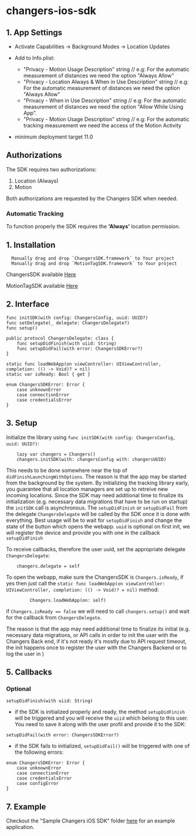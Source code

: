 # changers-ios-sdk

## 1. App Settings
+ Activate Capabilities -> Background Modes -> Location Updates
+ Add to Info.plist: 
	+ "Privacy - Motion Usage Description" string // e.g: For the automatic measurement of distances we need the option "Always Allow"
	+ "Privacy - Location Always & When in Use Description" string // e.g: For the automatic measurement of distances we need the option "Always Allow"
	+ "Privacy - When in Use Description" string // e.g: For the automatic measurement of distances we need the option "Allow While Using App".
	+ "Privacy - Motion Usage Description" string // e.g: For the automatic tracking measurement we need the access of the Motion Activity

+ minimum deployment target 11.0

## Authorizations
The SDK requires two authorizations:  

1. Location (Always)
2. Motion

Both authorizations are requested by the Changers SDK when needed.

### Automatic Tracking
To function properly the SDK requires the **'Always'** location permission. 


## 1. Installation

```
  Manually drag and drop `ChangersSDK.framework` to Your project
  Manually drag and drop `MotionTagSDK.framework` to Your project

```
ChangersSDK available [Here](https://github.com/Changers/Sample-iOS-SDK/tree/master/Sample%20Changers%20iOS%20SDK)


MotionTagSDK available [Here](https://github.com/Changers/Sample-iOS-SDK/tree/master/Sample%20Changers%20iOS%20SDK)


  
## 2. Interface 

```
func initSDK(with config: ChangersConfig, uuid: UUID?)
func setDelegate(_ delegate: ChangersDelegate?)
func setup()
```

```
public protocol ChangersDelegate: class {
    func setupDidFinish(with uiid: String)
    func setupDidFail(with error: ChangersSDKError?)
}

```


```
static func loadWebApp(on viewController: UIViewController, completion: (() -> Void)? = nil)
static var isReady: Bool { get }

```

```
enum ChangersSDKError: Error {
    case unknownError
    case connectionError
    case credentialsError
}
```



## 3. Setup

Initialize the library using ```func initSDK(with config: ChangersConfig, uuid: UUID?)```:


```
    lazy var changers = Changers()
    changers.initSDK(with: changersConfig with: changersUUID)
```

This needs to be done somewhere near the top of ```didFinishLaunchingWithOptions```. The reason is that the app may be started from the background by the system. By initializing the tracking library early, you guarantee that all location managers are set up to retreive new incoming locations.
Since the SDK may need additional time to finalize its initialization (e.g. necessary data migrations that have to be run on startup) the `initSDK` call is asynchronous. The `setupDidFinish` or `setupDidFail` from the delegate `ChangersDelegate` will be called by the SDK once it is done with everything. Best usage will be to wait for `setupDidFinish` and change the state of the button which opens the webapp.
`uuid` is optional on first init, we will register the device and provide you with one in the callback `setupDidFinish`

To receive callbacks, therefore the user uuid, set the appropriate delegate ```ChangersDelegate```:

```
	changers.delegate = self
```
 

To open the webapp, make sure the ChangersSDK is `Changers.isReady`, if yes then just call the ```static func loadWebApp(on viewController: UIViewController, completion: (() -> Void)? = nil)``` method:

```
         Changers.loadWebApp(on: self)
```

if `Changers.isReady == false` we will need to call `changers.setup()` and wait for the callback from `ChangersDelegate`.

The reason is that the app may need additional time to finalize its initial (e.g. necessary data migrations, or API calls in order to init the user with the Changers Back end, if it's not ready it's mostly due to API request timeout, the init happens once to register the user with the Changers Backend or to log the user in )

## 5. Callbacks

### Optional

```setupDidFinish(with uiid: String)```

- if the SDK is initialized properly and ready, the method `setupDidFinish` will be triggered and you will receive the `uiid` which belong to this user. You need to save it along with the user profil and provide it to the SDK:

```setupDidFail(with error: ChangersSDKError?)```

- if the SDK fails to initialized, `setupDidFail()` will be triggered with one of the following errors: 

```
enum ChangersSDKError: Error {
    case unknownError
    case connectionError
    case credentialsError
    case configError
}
```


## 7. Example

Checkout the "Sample Changers iOS SDK" folder [here](https://github.com/Changers/Sample-iOS-SDK/tree/master/Sample%20Changers%20iOS%20SDK%20)  for an example application.

